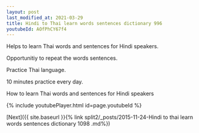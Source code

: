 ```yaml
---
layout: post
last_modified_at: 2021-03-29
title: Hindi to Thai learn words sentences dictionary 996 
youtubeId: AOfPhCY67f4
---
```

 
 
Helps to learn Thai words and sentences for Hindi speakers.

Opportunitiy to repeat the words sentences. 

Practice Thai language. 
 
10 minutes practice every day. 
 
How to learn Thai words and sentences for Hindi speakers 
 
{% include youtubePlayer.html id=page.youtubeId %}
 
 
[Next]({{ site.baseurl }}{% link  split2/_posts/2015-11-24-Hindi to thai learn words sentences dictionary 1098 .md%})
 
